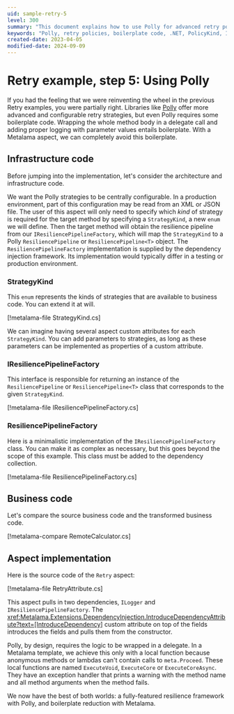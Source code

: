 ```yaml
---
uid: sample-retry-5
level: 300
summary: "This document explains how to use Polly for advanced retry policies and how to integrate it with Metalama to reduce boilerplate code."
keywords: "Polly, retry policies, boilerplate code, .NET, PolicyKind, IPolicyFactory, resilience framework"
created-date: 2023-04-05
modified-date: 2024-09-09
---
```


# Retry example, step 5: Using Polly

If you had the feeling that we were reinventing the wheel in the previous Retry examples, you were partially right.
Libraries like [Polly](https://www.pollydocs.org/) offer more advanced and configurable retry strategies, but even
Polly requires some boilerplate code. Wrapping the whole method body in a delegate call and adding proper logging with
parameter values entails boilerplate. With a Metalama aspect, we can completely avoid this boilerplate.

## Infrastructure code

Before jumping into the implementation, let's consider the architecture and infrastructure code.

We want the Polly strategies to be centrally configurable. In a production environment, part of this configuration may be
read from an XML or JSON file. The user of this aspect will only need to specify which _kind_ of strategy is required for
the target method by specifying a `StrategyKind`, a new `enum` we will define. Then the target method will obtain the
resilience pipeline from our `IResiliencePipelineFactory`, which will map the `StrategyKind` to a Polly `ResiliencePipeline` or `ResiliencePipeline<T>` object. The `ResiliencePipelineFactory`
implementation is supplied by the dependency injection framework. Its implementation would typically differ in a testing
or production environment.

### StrategyKind

This `enum` represents the kinds of strategies that are available to business code. You can extend it at will.

[!metalama-file StrategyKind.cs]

We can imagine having several aspect custom attributes for each `StrategyKind`. You can add parameters to strategies, as
long as these parameters can be implemented as properties of a custom attribute.

### IResiliencePipelineFactory

This interface is responsible for returning an instance of the `ResiliencePipeline` or `ResiliencePipeline<T>` class that corresponds to the given `StrategyKind`.

[!metalama-file IResiliencePipelineFactory.cs]

### ResiliencePipelineFactory

Here is a minimalistic implementation of the `IResiliencePipelineFactory` class. You can make it as complex as necessary, but this
goes beyond the scope of this example. This class must be added to the dependency collection.

[!metalama-file ResiliencePipelineFactory.cs]

## Business code

Let's compare the source business code and the transformed business code.

[!metalama-compare RemoteCalculator.cs]

## Aspect implementation

Here is the source code of the `Retry` aspect:

[!metalama-file RetryAttribute.cs]

This aspect pulls in two dependencies, `ILogger` and `IResiliencePipelineFactory`.
The <xref:Metalama.Extensions.DependencyInjection.IntroduceDependencyAttribute?text=[IntroduceDependency]> custom
attribute on top of the fields introduces the fields and pulls them from the constructor.

Polly, by design, requires the logic to be wrapped in a delegate. In a Metalama template, we achieve this only with a
local function because anonymous methods or lambdas can't contain calls to `meta.Proceed`. These local functions are
named `ExecuteVoid`, `ExecuteCore` or `ExecuteCoreAsync`. They have an exception handler that prints a warning with the method name and
all method arguments when the method fails.

We now have the best of both worlds: a fully-featured resilience framework with Polly, and boilerplate reduction with
Metalama.